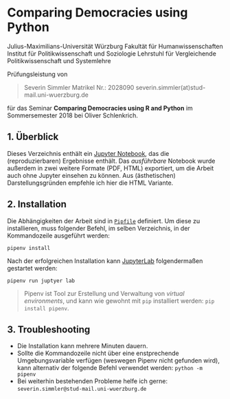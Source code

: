 # Comparing Democracies using Python

Julius-Maximilians-Universität Würzburg
Fakultät für Humanwissenschaften
Institut für Politikwissenschaft und Soziologie
Lehrstuhl für Vergleichende Politikwissenschaft und Systemlehre

Prüfungsleistung von

> Severin Simmler
> Matrikel Nr.: 2028090
> severin.simmler(at)stud-mail.uni-wuerzburg.de

für das Seminar **Comparing Democracies using R and Python** im Sommersemester 2018 bei Oliver Schlenkrich.

## 1. Überblick
Dieses Verzeichnis enthält ein [Jupyter Notebook](notebook.ipynb), das die (reproduzierbaren) Ergebnisse enthält. Das _ausführbare_ Notebook wurde außerdem in zwei weitere Formate (PDF, HTML) exportiert, um die Arbeit auch ohne Jupyter einsehen zu können. Aus (ästhetischen) Darstellungsgründen empfehle ich hier die HTML Variante.

## 2. Installation
Die Abhängigkeiten der Arbeit sind in [`Pipfile`](Pipfile) definiert. Um diese zu installieren, muss folgender Befehl, im selben Verzeichnis, in der Kommandozeile ausgeführt werden:

```
pipenv install
```

Nach der erfolgreichen Installation kann [JupyterLab](https://jupyterlab.readthedocs.io/en/stable/) folgendermaßen gestartet werden:

```
pipenv run juptyer lab
```

> Pipenv ist Tool zur Erstellung und Verwaltung von _virtual environments_, und kann wie gewohnt mit `pip` installiert werden: `pip install pipenv`.

## 3. Troubleshooting
- Die Installation kann mehrere Minuten dauern.
- Sollte die Kommandozeile nicht über eine enstprechende Umgebungsvariable verfügen (weswegen Pipenv nicht gefunden wird), kann alternativ der folgende Befehl verwendet werden: `python -m pipenv`
- Bei weiterhin bestehenden Probleme helfe ich gerne: `severin.simmler@stud-mail.uni-wuerzburg.de`
